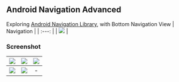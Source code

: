 ## Android Navigation Advanced ##
Exploring [Android Navigation Library](https://developer.android.com/guide/navigation/), with Bottom Navigation View
| Navigation |
| :---: |
| ![](https://lh3.googleusercontent.com/_mKrFs4CTsKowlmEHhanM8PKkBsnqupdx1y_eHItIQA_d0ZHGxnobF6vMIAGvwVR9ItV9KSEEsWKBfcxk1yGw00JA8ci9DfSFjudZ-8XBi182svjFb1hOFWCC9mw-A7I3xgbSSiuB0GDN8FpYJj7dAi9P1ZX2mfF9uSEWYk-2yC_dP6qNF5UbXBaqFSkJeMJ4KYnFdUd6E675LoC03TXTeKqR89C9xNmfyQCyy7dtRTDxfWc6bmbGSQjLxREiXzaoGP_I_ufxmbpWqBUT8fjozzy-9MHIC4bdIqghUbn9Pk1vijtP-OCMupiSN1pMjKn6J5qsR5swBXPh4wsM0DvmblXqEuLoWmU50v3hbG0fxT_5ASeuCoc-ZQe-q-B0Ms4NAL-nQ3fH0mY9PaNSOioE_XkN2o93EREmlPYD-5km-11Rf9V43Rk_tI4KtML_DESThuST00wp04Uzmn4ILwv1tDQtcnGfbB_BjXNd6jImrGYR4DIEZAg1fHFvcFowYwtjVVh4EdWo58u7c7nJx7zDCwuRMELYGR-YLGsfswkPfhYY8AmGLQ2FAK2Gv2eGwOpWPV1sa9N6Vorx6PL_YCwxTvMtSSSErS1lxRPIOMP1r8Z11Q-VzawYI9dGAY40Vmjf3-0dZ6HwC4HqAXurt2iEdxM4yr1XQY=w1187-h641-no) |

### Screenshot ###
| ![](https://lh3.googleusercontent.com/u7qaPT1jMLJGZfO9Y3XTE9R0FgCAyMuLwrX8ie2PmxzxKZ2Ds3BmbawbDZSUToMtWmbm02VRiiezYcG6pCcERBPvXrltNnZLHbBgCfm6yQhwjI0ey8QNHmssHJidbLmTMr97Q8DCAeBNUf9_5_lfKpNvciz7ss-40ZBGOF_hOLkREx8MP0Ra-zVykcWw5Mku5wgTqH_pUdwb3eWvZhklR61B05iIbaEBHvOH1RnA12hiq0FXWVpsVieHvXo0z4jl1G8auvbeg8g0ZyudD_TNp9X53wjELo-qm0XsMqaFmR9X2IhD615fNZoZtupHUb5V0MqI1NECYUSMvb38L__G5eT7g3ZQT1Gq4FxYdaoJSwNItZQgQQ4UQZL1msRtQ2I0ikMvB2rcIPt3lWRyCrKdSD1pr0kUTE5SgzK68JcbvcsuqoOJh5Gd2jZJyNAJ6upFqChUFz7NSO1fbgEHzJXxX5KmZ_3pLs5L-DcQlo8cTd9ftto-cxJtPUQJ9UV7kk8fs54uTQZdtXcXc0L3U99K2fTKyqszrHh8JN2Qkcpyb054oYYcy1NZm8AYdrkkEx5fM4ipbI-Qa8SdglXQJC0o05TBtSn-09RKOCy7Mvdx1PjaQsr_O4sUKNqGQQxK7a4nsORVHjqlEiQ6CicD9goqeIJKmmWv_P4=w361-h641-no) | ![](https://lh3.googleusercontent.com/DSWgq4NQDS8e3ugPvR3lg48YZBmhGd3yYdf9ctJtRx4xv7lj-ASRqwN8AJuUGTJ4lZNtzCyH_FR07XCdE15200wO8miK70MMEq0HX-_4z7d4H91es3YKGcX3JmndQFPL-KO9-Ys102yT_iEpO-5AR25mJWvj3JjRQc7iv1dlArL5hbexUfZPdffGTLCfv6Nj7gER71DbEUdFb88dv6WTp91GzoshVfHjnCtaPQ3ZMyOUDm3cs3WKdNRYt4Zwz1DzDb60WDqnwofHNdMpP4xwivCZ3aRYJ18dvUNj6rB6J8XMF4LvU8D3upXKWjWiV70MM7uexdNYRk3uDEjcgPhzK9orxfsyHTrVoyXYpRMhvc55jj_-nQfhi9Jnay6CrK9doxksPxw7V78medkN73uFKcBC50Z8nQojdcCIPRhLXec9qnZe84dPOLBD-T705qEQnf5NcSjSWalpBt8zGOcIbgsfdaCfp9GfRpGHp3uV9QRwUdBKNxMyraiVq0OYentO3NeOgiPMHGlYV1hVh9tDa21ANAkbT3acIH1dS1_TdaRK0D_evunddyfCjuRkG78HEQLGeoI5wWBimqCZ5YHpPC24SSfQdAo6NgLQRZBusrFKs-vfZOl8d2MXNfJIFaEtg3p2PKIjfR1F5GUBlWpnAxwf6o9CTCA=w361-h641-no) | ![](https://lh3.googleusercontent.com/Gd1G2FApR1n6Cdwtv6kJa0I6Li6GIguc8b-OP6-HHzAEY01DRI4CdfX9RtwOoNc2BYMBrkBguRo5fvrQQS5VHLXbHZB8CSrj26-vImZZfkZg9CZ6VRJ1NjL0RwMsSXAyDTCrwjk4gmL8EPlmiSusruLVrX7E7j0Z9wx1IPcYWAz50OMfSea9saeXBx_BAO4F_ZaY43n-E4OBeNy7x69J_-okUkgsNfdNUXy_zBo5rUfCqfXc99ogW5XQ4wp1_6CXimvIsvyUDxPDHxjjGPU_ohkGC6si9zCnWryiGV3J9aPT1gauT0y_oba9XjSNKcw-p_ei_h2fO14O85VyUzpQQEd894qwh4X33FiIc4kFbGFipoCouL9ixiqKj1o8QU94lnGXZ0fPfB5sByz7-5T2niSIOq0LfK23KUm_xkBqgSUb3dRPN1XPGO-zZ4-PCvkgHzGtH9jMXwOdywgERMlBg9OUTpB2f74pw-rgvxLr8Y1sJJyh6fTLTGwaNoc-4OfQUysEdok0-sSsujIjXJh-OKcRXAXzNiX59naKnXSCMbJS9pUgMfnGrV_h3l-2FADoSOb9WhkU_gy8hwkTlkH2vkQ7REl07NrB0DbuT75_BuE3UHmx7Hz8yWO_eL_tWu2sRoOha190itgZ2VT9FSP9sjjACybaX5c=w361-h641-no) |
| :---: | :---: | :---: |
| ![](https://lh3.googleusercontent.com/xVC0MDd1BqwRZbgcSBWB4w9VXadCRSuAglBPX0-QOxBhaK0gRIbmlFbzClmt1DpxPB7nbZnvRkxPzbWEKZNrto5AwuK3bArUBLUhmf7plDbr47HTVHnkPNKdv6SLgH2Dsx5HqBrfLr68eG0T9mxhnH6xYED89i3UynNuUFzMbiX24CFiAbihH0ubzRGJCQT9Z_V4nwKt-7cZMVKjo-HWLb2IeHkItMpnbyleixYYDsEDUQ5xIy8HFP7AJWoXR_xsktylomkcgW6O8i_FT8m3LWyBmt8TB5n7TdS6EGdwDpl0q8UV332si9xLUZ-YHf-F83wxq6W3ZO8D5mVlI3_l-jJup-vF0EcAEYvbMWfT2OXRYf30eXeNlhF4NcaiS88yezzzkKaJ6RTGqTPPtAEOw8dnWfjIhIbLnJuXhq8SarqCLf6sxHkb3UHg3wMtdUaub7sZ0JwAeVE0lgbVvxp46Zpx_r6LZwLvMiqk_j9OeEqgr40p5u0wSTl-UYIF8QZlU4KRyrg5p6W9WVkJ7Bz9cXyaYzicOMC2ybXiWYXaamK5wbXll9_Ruf4wKda_6Jvarx5oJN69QTWMjjc_fI9-9yBrdhtM0r75et7etymIrCg9QjiMXV-l1GdKoqvRg_foIDz3_L48YpTils9uy6PmNj3YJX3VWjA=w361-h641-no) | ![](https://lh3.googleusercontent.com/ZA_sXHEGa2lI7yGvpLK36gJSzazIVgYlum-AFfoIIsZ-EYa7p41-qQekVddHiVDcjqmpKIZNP69cm7IfTSTNfn947kaxPpVHeC6r6Ws2iO4IOLFbGEZ7vddBfeVwPx6kie8qQEQ3kp-RXqC-2tmAclhg4THMbitI7rEP7gxQIl34fDxpu2TPEA7WkiIoBtqvtPrSYTzMbNoWMOkvZacN3IJ6YLf-jhyF7YcCvE-a7I0EdESIeqtv0MUJOin6PVx6HD0q-WsC4vGxLaDzkG4j3gtAeDE4ANjo2m4A3q7r2BiFrFn8gvDs3kxazqq3Vwf33MyCth93B88Hu-j23KrtVED5L-ZkbtGcDYUszlWnZ048jRZCrnSW32GDPtkredhRQPiU8PzoWuWTXXBRLoIEeXQSkV1ziChsA2xo2Cvm8HV6FWQgQhHPS5WprrTcacImZ8IyD7Xwc0_4bdGUu43IFK2vaFIYqjaw4KyQ1qfusUiXawjFnxbZN7Qdb3JToe9rRMFS462LWdAAj0rRo5J-jT15B_S9Vm6SZHqS1ey6LSGrl87FZyBcwmx1xgQqfw3Ag-cDlJlsyglV-QMSk7NGGRtk6UFzredx1zOCxcvV_R1n6XD85a6DR-D_-sM24a8NWpyhZtE13_sCIQ42zDCJo2hytKmHw5c=w361-h641-no) | - |

